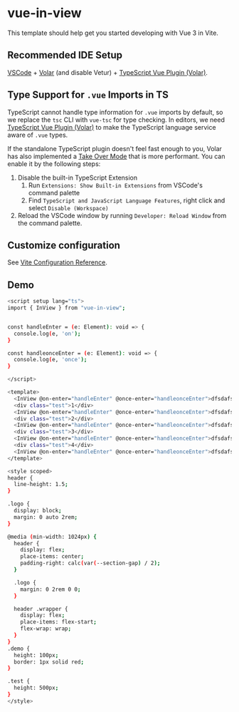 # vue-in-view

This template should help get you started developing with Vue 3 in Vite.

## Recommended IDE Setup

[VSCode](https://code.visualstudio.com/) + [Volar](https://marketplace.visualstudio.com/items?itemName=Vue.volar) (and disable Vetur) + [TypeScript Vue Plugin (Volar)](https://marketplace.visualstudio.com/items?itemName=Vue.vscode-typescript-vue-plugin).

## Type Support for `.vue` Imports in TS

TypeScript cannot handle type information for `.vue` imports by default, so we replace the `tsc` CLI with `vue-tsc` for type checking. In editors, we need [TypeScript Vue Plugin (Volar)](https://marketplace.visualstudio.com/items?itemName=Vue.vscode-typescript-vue-plugin) to make the TypeScript language service aware of `.vue` types.

If the standalone TypeScript plugin doesn't feel fast enough to you, Volar has also implemented a [Take Over Mode](https://github.com/johnsoncodehk/volar/discussions/471#discussioncomment-1361669) that is more performant. You can enable it by the following steps:

1. Disable the built-in TypeScript Extension
    1) Run `Extensions: Show Built-in Extensions` from VSCode's command palette
    2) Find `TypeScript and JavaScript Language Features`, right click and select `Disable (Workspace)`
2. Reload the VSCode window by running `Developer: Reload Window` from the command palette.

## Customize configuration

See [Vite Configuration Reference](https://vitejs.dev/config/).

## Demo

```sh
<script setup lang="ts">
import { InView } from "vue-in-view";


const handleEnter = (e: Element): void => {
  console.log(e, 'on');
}

const handleonceEnter = (e: Element): void => {
  console.log(e, 'once');
}

</script>

<template>
  <InView @on-enter="handleEnter" @once-enter="handleonceEnter">dfsdafsadfsadfsdf</InView>
  <div class="test">1</div>
  <InView @on-enter="handleEnter" @once-enter="handleonceEnter">dfsdafsadfsadfsdf</InView>
  <div class="test">2</div>
  <InView @on-enter="handleEnter" @once-enter="handleonceEnter">dfsdafsadfsadfsdf</InView>
  <div class="test">3</div>
  <InView @on-enter="handleEnter" @once-enter="handleonceEnter">dfsdafsadfsadfsdf</InView>
  <div class="test">4</div>
  <InView @on-enter="handleEnter" @once-enter="handleonceEnter">dfsdafsadfsadfsdf</InView>
</template>

<style scoped>
header {
  line-height: 1.5;
}

.logo {
  display: block;
  margin: 0 auto 2rem;
}

@media (min-width: 1024px) {
  header {
    display: flex;
    place-items: center;
    padding-right: calc(var(--section-gap) / 2);
  }

  .logo {
    margin: 0 2rem 0 0;
  }

  header .wrapper {
    display: flex;
    place-items: flex-start;
    flex-wrap: wrap;
  }
}
.demo {
  height: 100px;
  border: 1px solid red;
}

.test {
  height: 500px;
}
</style>

```